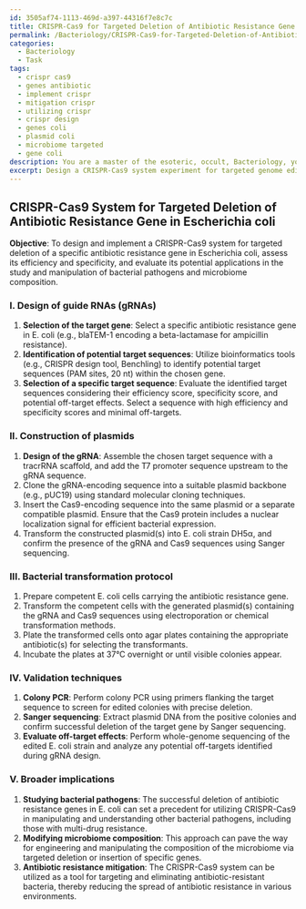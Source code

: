 ```yaml
---
id: 3505af74-1113-469d-a397-44316f7e8c7c
title: CRISPR-Cas9 for Targeted Deletion of Antibiotic Resistance Gene in E. coli
permalink: /Bacteriology/CRISPR-Cas9-for-Targeted-Deletion-of-Antibiotic-Resistance-Gene-in-E-coli/
categories:
  - Bacteriology
  - Task
tags:
  - crispr cas9
  - genes antibiotic
  - implement crispr
  - mitigation crispr
  - utilizing crispr
  - crispr design
  - genes coli
  - plasmid coli
  - microbiome targeted
  - gene coli
description: You are a master of the esoteric, occult, Bacteriology, you complete tasks to the absolute best of your ability, no matter if you think you were not trained to do the task specifically, you will attempt to do it anyways, since you have performed the tasks you are given with great mastery, accuracy, and deep understanding of what is requested. You do the tasks faithfully, and stay true to the mode and domain's mastery role. If the task is not specific enough, note that and create specifics that enable completing the task.
excerpt: Design a CRISPR-Cas9 system experiment for targeted genome editing in Escherichia coli, involving the precise deletion of a specific antibiotic resistance gene. Formulate a detailed experimental plan, including the design of guide RNAs, the construction of plasmids containing the Cas9 protein and guide RNA, and the development of a bacterial transformation protocol. Determine the efficiency of genome editing using appropriate validation techniques, such as colony PCR and Sanger sequencing, and assess any potential off-target effects. Evaluate the broader implications of this research for the study and manipulation of bacterial pathogens and microbiome composition.
---
```


## CRISPR-Cas9 System for Targeted Deletion of Antibiotic Resistance Gene in Escherichia coli

**Objective**: To design and implement a CRISPR-Cas9 system for targeted deletion of a specific antibiotic resistance gene in Escherichia coli, assess its efficiency and specificity, and evaluate its potential applications in the study and manipulation of bacterial pathogens and microbiome composition.

### I. Design of guide RNAs (gRNAs)
1. **Selection of the target gene**: Select a specific antibiotic resistance gene in E. coli (e.g., blaTEM-1 encoding a beta-lactamase for ampicillin resistance).
2. **Identification of potential target sequences**: Utilize bioinformatics tools (e.g., CRISPR design tool, Benchling) to identify potential target sequences (PAM sites, 20 nt) within the chosen gene.
3. **Selection of a specific target sequence**: Evaluate the identified target sequences considering their efficiency score, specificity score, and potential off-target effects. Select a sequence with high efficiency and specificity scores and minimal off-targets.

### II. Construction of plasmids
1. **Design of the gRNA**: Assemble the chosen target sequence with a tracrRNA scaffold, and add the T7 promoter sequence upstream to the gRNA sequence.
2. Clone the gRNA-encoding sequence into a suitable plasmid backbone (e.g., pUC19) using standard molecular cloning techniques.
3. Insert the Cas9-encoding sequence into the same plasmid or a separate compatible plasmid. Ensure that the Cas9 protein includes a nuclear localization signal for efficient bacterial expression.
4. Transform the constructed plasmid(s) into E. coli strain DH5α, and confirm the presence of the gRNA and Cas9 sequences using Sanger sequencing.

### III. Bacterial transformation protocol
1. Prepare competent E. coli cells carrying the antibiotic resistance gene.
2. Transform the competent cells with the generated plasmid(s) containing the gRNA and Cas9 sequences using electroporation or chemical transformation methods.
3. Plate the transformed cells onto agar plates containing the appropriate antibiotic(s) for selecting the transformants.
4. Incubate the plates at 37°C overnight or until visible colonies appear.

### IV. Validation techniques
1. **Colony PCR**: Perform colony PCR using primers flanking the target sequence to screen for edited colonies with precise deletion.
2. **Sanger sequencing**: Extract plasmid DNA from the positive colonies and confirm successful deletion of the target gene by Sanger sequencing.
3. **Evaluate off-target effects**: Perform whole-genome sequencing of the edited E. coli strain and analyze any potential off-targets identified during gRNA design.

### V. Broader implications
1. **Studying bacterial pathogens**: The successful deletion of antibiotic resistance genes in E. coli can set a precedent for utilizing CRISPR-Cas9 in manipulating and understanding other bacterial pathogens, including those with multi-drug resistance.
2. **Modifying microbiome composition**: This approach can pave the way for engineering and manipulating the composition of the microbiome via targeted deletion or insertion of specific genes.
3. **Antibiotic resistance mitigation**: The CRISPR-Cas9 system can be utilized as a tool for targeting and eliminating antibiotic-resistant bacteria, thereby reducing the spread of antibiotic resistance in various environments.
